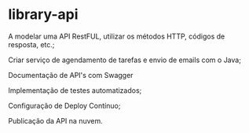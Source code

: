 # library-api

A modelar uma API RestFUL, utilizar os métodos HTTP, códigos de resposta, etc.;

Criar serviço de agendamento de tarefas e envio de emails com o Java;

Documentação de API's com Swagger

Implementação de testes automatizados;

Configuração de Deploy Contínuo;

Publicação da API na nuvem.
